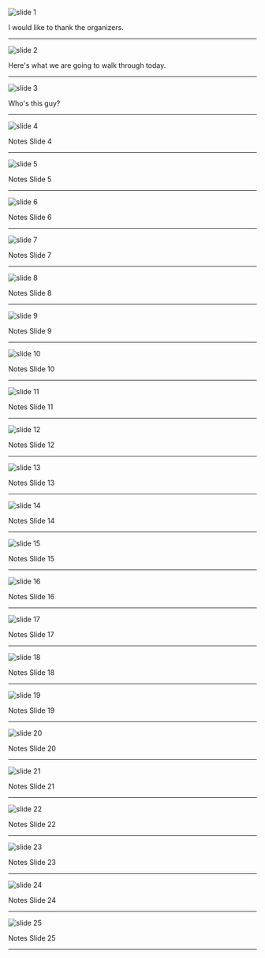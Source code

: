 

![slide 1](images_talk/slide1.png)

I would like to thank the organizers.

---

![slide 2](images_talk/slide2.png)

Here's what we are going to walk through today.

---

![slide 3](images_talk/slide3.png)

Who's this guy?

---

![slide 4](images_talk/slide4.png)

Notes Slide 4

---

![slide 5](images_talk/slide5.png)

Notes Slide 5

---

![slide 6](images_talk/slide6.png)

Notes Slide 6

---

![slide 7](images_talk/slide7.png)

Notes Slide 7

---

![slide 8](images_talk/slide8.png)

Notes Slide 8

---

![slide 9](images_talk/slide9.png)

Notes Slide 9

---

![slide 10](images_talk/slide10.png)

Notes Slide 10

---

![slide 11](images_talk/slide11.png)

Notes Slide 11

---

![slide 12](images_talk/slide12.png)

Notes Slide 12

---

![slide 13](images_talk/slide13.png)

Notes Slide 13

---

![slide 14](images_talk/slide14.png)

Notes Slide 14

---

![slide 15](images_talk/slide15.png)

Notes Slide 15

---

![slide 16](images_talk/slide16.png)

Notes Slide 16

---

![slide 17](images_talk/slide17.png)

Notes Slide 17

---

![slide 18](images_talk/slide18.png)

Notes Slide 18

---

![slide 19](images_talk/slide19.png)

Notes Slide 19

---

![slide 20](images_talk/slide20.png)

Notes Slide 20

---

![slide 21](images_talk/slide21.png)

Notes Slide 21

---

![slide 22](images_talk/slide22.png)

Notes Slide 22

---

![slide 23](images_talk/slide23.png)

Notes Slide 23

---

![slide 24](images_talk/slide24.png)

Notes Slide 24

---

![slide 25](images_talk/slide25.png)

Notes Slide 25

---

